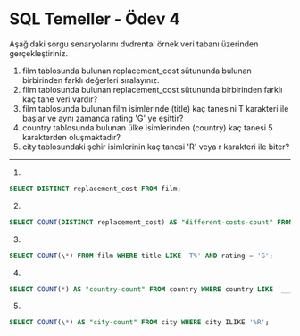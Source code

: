 # SQL Temeller - Ödev 4

Aşağıdaki sorgu senaryolarını dvdrental örnek veri tabanı üzerinden gerçekleştiriniz.

1. film tablosunda bulunan replacement_cost sütununda bulunan birbirinden farklı değerleri sıralayınız.
2. film tablosunda bulunan replacement_cost sütununda birbirinden farklı kaç tane veri vardır?
3. film tablosunda bulunan film isimlerinde (title) kaç tanesini T karakteri ile başlar ve aynı zamanda rating 'G' ye eşittir?
4. country tablosunda bulunan ülke isimlerinden (country) kaç tanesi 5 karakterden oluşmaktadır?
5. city tablosundaki şehir isimlerinin kaç tanesi 'R' veya r karakteri ile biter?

---

1.

```SQL
SELECT DISTINCT replacement_cost FROM film;
```

2.

```SQL
SELECT COUNT(DISTINCT replacement_cost) AS "different-costs-count" FROM film;
```

3.

```SQL
SELECT COUNT(\*) FROM film WHERE title LIKE 'T%' AND rating = 'G';
```

4.

```SQL
SELECT COUNT(*) AS "country-count" FROM country WHERE country LIKE '_____';
```

5.

```SQL
SELECT COUNT(\*) AS "city-count" FROM city WHERE city ILIKE '%R';

```
